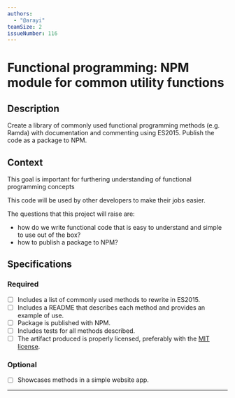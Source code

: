 ```yaml
---
authors:
  - "@arayi"
teamSize: 2
issueNumber: 116
---
```


# Functional programming: NPM module for common utility functions

## Description

Create a library of commonly used functional programming methods (e.g. Ramda) with documentation and commenting using ES2015. Publish the code as a package to NPM.

## Context

This goal is important for furthering understanding of functional programming concepts

This code will be used by other developers to make their jobs easier.

The questions that this project will raise are:
- how do we write functional code that is easy to understand and simple to use out of the box?
- how to publish a package to NPM?

## Specifications
### Required
- [ ] Includes a list of commonly used methods to rewrite in ES2015.
- [ ] Includes a README that describes each method and provides an example of use. 
- [ ] Package is published with NPM.
- [ ] Includes tests for all methods described.
- [ ] The artifact produced is properly licensed, preferably with the [MIT license](https://opensource.org/licenses/MIT).

### Optional
- [ ] Showcases methods in a simple website app.

---





